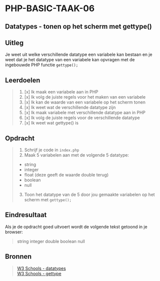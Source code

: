 # PHP-BASIC-TAAK-06
## Datatypes - tonen op het scherm met gettype()
## Uitleg
Je weet uit welke verschillende datatype een variabele kan bestaan 
en je weet dat je het datatype van een variabele kan opvragen met de ingebouwde PHP functie `gettype();`
>
## Leerdoelen
>1. [x] Ik maak een variabele aan in PHP
>2. [x] Ik volg de juiste regels voor het maken van een variabele
>3. [x] Ik kan de waarde van een variabele op het scherm tonen
>4. [x] Ik weet wat de verschillende datatype zijn
>5. [x] Ik maak variabele met verschillende datatype aan in PHP
>6. [x] Ik volg de juiste regels voor de verschillende datatype
>7. [x] Ik weet wat gettype() is

## Opdracht
>1. Schrijf je code in `index.php`
>2. Maak 5 variabelen aan met de volgende 5 datatype: 
>* string
>* integer
>* float (deze geeft de waarde double terug)
>* boolean
>* null
>3. Toon het datatype van de 5 door jou gemaakte variabelen op het scherm met `gettype();`

## Eindresultaat
Als je de opdracht goed uitvoert wordt de volgende tekst getoond in je browser: 
>string integer double boolean null

## Bronnen
>[W3 Schools - datatypes](https://www.w3schools.com/php/php_datatypes.asp)  
>[W3 Schools - gettype](https://www.w3schools.com/php/func_var_gettype.asp)